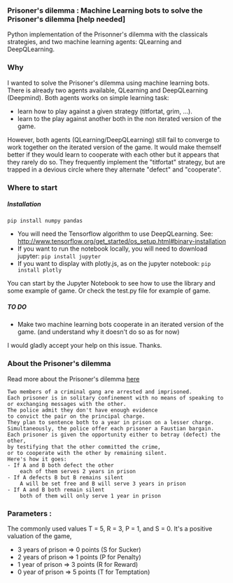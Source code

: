 ### Prisoner's dilemma : Machine Learning bots to solve the Prisoner's dilemma [help needed]

Python implementation of the Prisonner's dilemma with the classicals strategies, and two machine 
learning agents: QLearning and DeepQLearning.

### Why

I wanted to solve the Prisoner's dilemma using machine learning bots. There is already two agents available, QLearning and DeepQLearning (Deepmind).
Both agents works on simple learning task:
- learn how to play against a given strategy (titfortat, grim, ...).
- learn to the play against another both in the non iterated version of the game.

However, both agents (QLearning/DeepQLearning) still fail to converge to work together on the iterated version of the game. It would make themself better if they would learn to cooperate with each other but it appears that they rarely do so. They frequently implement the "titfortat" strategy, but are trapped in a devious circle where they alternate "defect" and "cooperate".

### Where to start

##### Installation

`pip install numpy pandas`

- You will need the Tensorflow algorithm to use DeepQLearning. See: http://www.tensorflow.org/get_started/os_setup.html#binary-installation
- If you want to run the notebook locally, you will need to download jupyter: `pip install jupyter`
- If you want to display with plotly.js, as on the jupyter notebook: `pip install plotly`

You can start by the Jupyter Notebook to see how to use the library and some example of game.
Or check the test.py file for example of game.

##### TO DO

- Make two machine learning bots cooperate in an iterated version of the game. (and understand why it doesn't do so as for now)

I would gladly accept your help on this issue. Thanks.


### About the Prisoner's dilemma

Read more about the Prisoner's dilemma [here](http://en.wikipedia.org/wiki/Prisoner's_dilemma)

```
Two members of a criminal gang are arrested and imprisoned. 
Each prisoner is in solitary confinement with no means of speaking to 
or exchanging messages with the other.
The police admit they don't have enough evidence 
to convict the pair on the principal charge. 
They plan to sentence both to a year in prison on a lesser charge.
Simultaneously, the police offer each prisoner a Faustian bargain. 
Each prisoner is given the opportunity either to betray (defect) the other,
by testifying that the other committed the crime,
or to cooperate with the other by remaining silent. 
Here's how it goes:
- If A and B both defect the other
    each of them serves 2 years in prison
- If A defects B but B remains silent
    A will be set free and B will serve 3 years in prison
- If A and B both remain silent
    both of them will only serve 1 year in prison
```

### Parameters : 
The commonly used values T = 5, R = 3, P = 1, and S = 0.
It's a positive valuation of the game,
- 3 years of prison => 0 points (S for Sucker)
- 2 years of prison => 1 points (P for Penalty)
- 1 year  of prison => 3 points (R for Reward)
- 0 year  of prison => 5 points (T for Temptation)